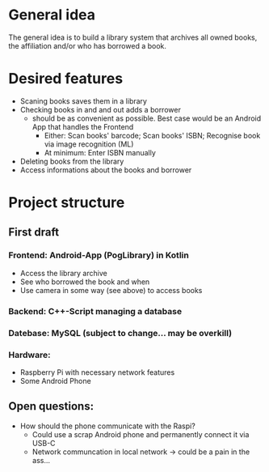 # General idea

The general idea is to build a library system that archives all owned books, the affiliation and/or who has borrowed a book.

# Desired features

- Scaning books saves them in a library
- Checking books in and and out adds a borrower
    - should be as convenient as possible. Best case would be an Android App that handles the Frontend
        - Either: Scan books' barcode; Scan books' ISBN; Recognise book via image recognition (ML)
        - At minimum: Enter ISBN manually
- Deleting books from the library
- Access informations about the books and borrower

# Project structure

## First draft

### Frontend: Android-App (PogLibrary) in Kotlin

- Access the library archive
- See who borrowed the book and when
- Use camera in some way (see above) to access books

### Backend: C++-Script managing a database
### Datebase: MySQL (subject to change... may be overkill)
### Hardware:

- Raspberry Pi with necessary network features
- Some Android Phone

## Open questions:

- How should the phone communicate with the Raspi?
    - Could use a scrap Android phone and permanently connect it via USB-C
    - Network communcation in local network -> could be a pain in the ass...
